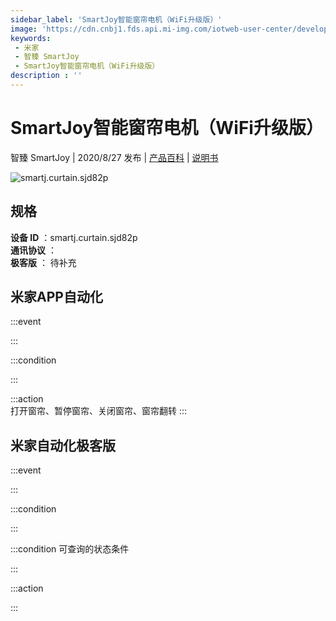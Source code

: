 ```yaml
---
sidebar_label: 'SmartJoy智能窗帘电机（WiFi升级版）'
image: 'https://cdn.cnbj1.fds.api.mi-img.com/iotweb-user-center/developer_1679048833697YWYS4GKe.png?GalaxyAccessKeyId=AKVGLQWBOVIRQ3XLEW&Expires=9223372036854775807&Signature=TFn8NpG1HYtDDjfK5GjTW9kOqCI='
keywords: 
 - 米家
 - 智臻 SmartJoy
 - SmartJoy智能窗帘电机（WiFi升级版）
description : ''
---
```

# SmartJoy智能窗帘电机（WiFi升级版）

智臻 SmartJoy | 2020/8/27 发布 | [产品百科](https://home.mi.com/webapp/content/baike/product/index.html?model=smartj.curtain.sjd82p/) | [说明书](https://home.mi.com/views/introduction.html?model=smartj.curtain.sjd82p&region=cn)

![smartj.curtain.sjd82p](https://cdn.cnbj1.fds.api.mi-img.com/iotweb-user-center/developer_1679048833697YWYS4GKe.png?GalaxyAccessKeyId=AKVGLQWBOVIRQ3XLEW&Expires=9223372036854775807&Signature=TFn8NpG1HYtDDjfK5GjTW9kOqCI=)

## 规格  
> 
**设备 ID** ：smartj.curtain.sjd82p  
**通讯协议** ：  
**极客版**  ： 待补充 


## 米家APP自动化  

:::event  

:::

:::condition  

:::

:::action   
打开窗帘、暂停窗帘、关闭窗帘、窗帘翻转
:::

## 米家自动化极客版  

:::event  

:::

:::condition  

:::

:::condition 可查询的状态条件  

:::

:::action  

:::

        
